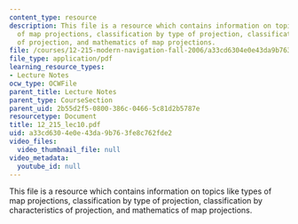```yaml
---
content_type: resource
description: This file is a resource which contains information on topics like types
  of map projections, classification by type of projection, classification by characteristics
  of projection, and mathematics of map projections.
file: /courses/12-215-modern-navigation-fall-2006/a33cd6304e0e43da9b763fe8c762fde2_12_215_lec10.pdf
file_type: application/pdf
learning_resource_types:
- Lecture Notes
ocw_type: OCWFile
parent_title: Lecture Notes
parent_type: CourseSection
parent_uid: 2b55d2f5-0800-386c-0466-5c81d2b5787e
resourcetype: Document
title: 12_215_lec10.pdf
uid: a33cd630-4e0e-43da-9b76-3fe8c762fde2
video_files:
  video_thumbnail_file: null
video_metadata:
  youtube_id: null
---
```

This file is a resource which contains information on topics like types of map projections, classification by type of projection, classification by characteristics of projection, and mathematics of map projections.

